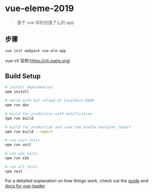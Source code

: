 # vue-eleme-2019

> 基于 vue 写的仿饿了么的 app

## 步骤

```bash
vue init webpack vue-ele-app
```

vue-cli 官网:https://cli.vuejs.org/

## Build Setup

```bash
# install dependencies
npm install

# serve with hot reload at localhost:8080
npm run dev

# build for production with minification
npm run build

# build for production and view the bundle analyzer report
npm run build --report

# run unit tests
npm run unit

# run e2e tests
npm run e2e

# run all tests
npm test
```

For a detailed explanation on how things work, check out the [guide](http://vuejs-templates.github.io/webpack/) and [docs for vue-loader](http://vuejs.github.io/vue-loader).

